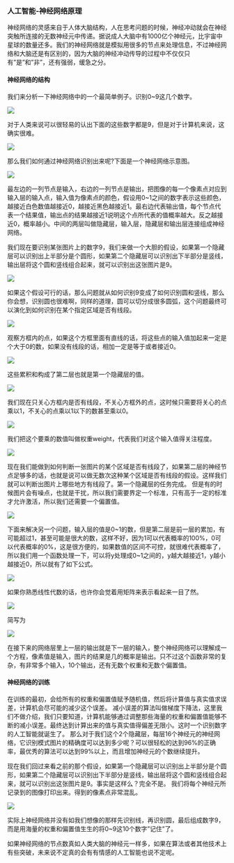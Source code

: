 ### 人工智能-神经网络原理
神经网络的灵感来自于人体大脑结构，人在思考问题的时候，神经冲动就会在神经突触所连接的无数神经元中传递。据说成人大脑中有1000亿个神经元，比宇宙中星球的数量还多。我们的神经网络就是模拟用很多的节点来处理信息，不过神经网络和大脑还是有区别的，因为大脑的神经冲动传导的过程中不仅仅只有”是”和”非”，还有强弱，缓急之分。

#### 神经网络的结构
我们来分析一下神经网络中的一个最简单例子。识别0\~9这几个数字。

![](../static/img/nn/num.png)

对于人类来说可以很轻易的认出下面的这些数字都是9，但是对于计算机来说，这确实很难。

![](../static/img/nn/numnine.png)

那么我们如何通过神经网络识别出来呢?下面是一个神经网络示意图。

![](../static/img/nn/nn01.png)

最左边的一列节点是输入，右边的一列节点是输出，把图像的每一个像素点对应到输入层的输入点，输入值为像素点的颜色，假设用0\~1之间的数字表示这些颜色，越接近白色数值越接近0，越接近黑色越接近1。最右边代表输出值，每个节点代表一个结果值，输出点的结果越接近1说明这个点所代表的值概率越大。反之越接近0，概率越小。中间的两层叫做隐藏层，输入层，隐藏层和输出层连接组成神经网络。

我们现在要识别某张图片上的数字9，我们来做一个大胆的假设，如果第一个隐藏层可以识别出上半部分是个圆形，如果第二个隐藏层可以识别出下半部分是竖线，输出层将这个圆和竖线组合起来，就可以识别出这张图片是9。

![](../static/img/nn/nn02.png)

如果这个假设可行的话，那么问题就从如何识别9变成了如何识别圆和竖线，那么你会想，识别圆也很难啊，同样的道理，圆可以切分成很多圆弧，这个问题最终可以演化到如何识别在某个指定区域是否有线段。

![](../static/img/nn/nn03.png)

观察方框内的点，如果这个方框里面有直线的话，将这些点的输入值加起来一定是个大于0的数，如果没有线段的话，相加一定是等于或者接近0。

![](../static/img/nn/nn04.png)

这些累积和构成了第二层也就是第一个隐藏层的值。

![](../static/img/nn/nn05.png)

我们现在只关心方框内是否有线段，不关心方框外的点，这时候只需要将关心的点乘以1，不关心的点乘以1以下的数甚至乘以0。

![](../static/img/nn/nn06.png)

我们把这个要乘的数值叫做权重weight，代表我们对这个输入值得关注程度。

![](../static/img/nn/nn07.png)

现在我们能做到如何判断一张图片的某个区域是否有线段了，如果第二层的神经节点足够多的话，也就是说可以做无数次这种某个区域是否有线段的假设。这样我们就可以判断出图片上哪些地方有线段了。第一个隐藏层的任务完成。
但是有的时候图片会有噪点，也就是干扰，所以我们需要界定一个标准，只有高于一定的标准才允许激活，所以我们还需要一个偏置值。

![](../static/img/nn/nn08.png)

下面来解决另一个问题，输入层的值是0\~1的数，但是第二层是前一层的累加，有可能超过1，甚至可能是很大的数，这样不好，因为1可以代表概率的100%，0可以代表概率的0%，这是很方便的，如果数值的区间不可控，就很难代表概率了，所以我们用一个函数处理一下，可以将y处理成0\~1之间的，y越大越接近1，y越小越接近0，所以就有了如下公式。

![](../static/img/nn/nn09.png)

如果你熟悉线性代数的话，也许你会觉着用矩阵来表示看起来一目了然。

![](../static/img/nn/nn10.png)

简写为

![](../static/img/nn/nn11.png)


在接下来的网络层里上一层的输出就是下一层的输入，整个神经网络可以理解成一个方程，像素值是输入，图片的结果是几的概率是输出。只不过这个函数非常的复杂，有非常多个输入，10个输出，还有无数个权重和无数个偏置值。

#### 神经网络的训练
在训练的最初，会给所有的权重和偏置值赋予随机值，然后将计算值与真实值求误差，计算机会尽可能的减少这个误差。
减小误差的算法叫做梯度下降法，这里我们不做介绍，我们只要知道，计算机能够通过调整那些海量的权重和偏置值能够不断的减小误差。最终达到计算出来的值与真实值得偏差无限小。这时一个识别数字的人工智能就诞生了。
那么对于我们这个2个隐藏层，每层16个神经元的神经网络，它识别模式图片的精确度可以达到多少呢？可以很轻松的达到96%的正确率，最优秀的算法可以达到99%以上，而且增加神经元的个数继续提升。

现在我们回过来看之前的那个假设，如果第一个隐藏层可以识别出上半部分是个圆形，如果第二个隐藏层可以识别出下半部分是竖线，输出层将这个圆和竖线组合起来，就可以识别出这张图片是9。事实是这样么？完全不是。
我们将每个神经元所记录到的图像打印出来。得到的像素点非常混乱。

![](../static/img/nn/nn12.png)

实际上神经网络并没有如我们想像的那样先识别线，再识别圆，最后组成数字9，而是用海量的权重和偏置值生生的将0\~9这10个数字”记住”了。

如果神经网络的节点数真如人类大脑的神经元一样多，如果在算法或者其他技术上有些突破，未来说不定真的会有有情感的人工智能也说不定呢。
